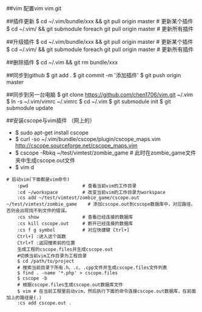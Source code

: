##vim
配置vim
vim.git

##插件更新
$ cd ~/.vim/bundle/xxx && git pull origin master                # 更新某个插件
$ cd ~/.vim/ && git submodule foreach git pull origin master    # 更新所有插件

##升级插件
$ cd ~/.vim/bundle/xxx && git pull origin master                # 更新某个插件
$ cd ~/.vim/ && git submodule foreach git pull origin master    # 更新所有插件

##删除插件
$ cd ~/.vim && git rm bundle/xxx

##同步到github
$ git add .
$ git commit -m '添加插件'
$ git push origin master

##同步到另一台电脑
$ git clone https://github.com/chen1706/vim.git ~/.vim
$ ln -s ~/.vim/vimrc ~/.vimrc
$ cd ~/.vim
$ git submodule init
$ git submodule update

##安装cscope与vim插件 （网上的）

* $ sudo apt-get install cscope
* $ curl -so ~/.vim/bundle/cscope/plugin/cscope_maps.vim http://cscope.sourceforge.net/cscope_maps.vim
* $ cscope -Rbkq ~/test/vimtest/zombie_game # 此时在zombie_game文件夹中生成cscope.out文件
* $ vim     d

```
# 启动vim(下面都是vim命令)
    :pwd                    # 查看当前vim的工作目录
    :cd ~/workspace         # 改变当前vim的工作目录为workspace
    :cs add ~/test/vimtest/zombie_game/cscope.out ~/test/vimtest/zombie_game    # 添加cscope.out到cscope数据库中，对应路径，否则会出现找不到文件的错误。
    :cs show                # 查看已经连接的数据库
    :cs kill cscope.out     # 断开已经连接的数据库
    :cs f g symbol          # 对应快捷键 Ctrl+]
    Ctrl+] :进入这个函数
    Ctrl+T :返回搜索前的位置
    生成工程的cscope.files并生成cscope.out
    #切换当前vim工作目录为工程目录
    $ cd /path/to/project
    # 搜索当前目录下所有.h、.c、.cpp文件并生成cscope.files文件列表
    $ find . -name '*.php' > cscope.files
    $ cscope -b
    # 根据cscope.files生成cscope.out数据库文件
    $ vim # 在当前工程里启动vim，然后执行下面的命令连接cscope.out数据库，在前面加上的路径是(.)
    :cs add cscope.out .
```
